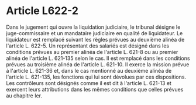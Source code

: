 # Article L622-2

Dans le jugement qui ouvre la liquidation judiciaire, le tribunal désigne le juge-commissaire et un mandataire judiciaire en qualité de liquidateur. Le liquidateur est remplacé suivant les règles prévues au deuxième alinéa de l'article L. 622-5.   Un représentant des salariés est désigné dans les conditions prévues au premier alinéa de l'article L. 621-8 ou au premier alinéa de l'article L. 621-135 selon le cas. Il est remplacé dans les conditions prévues au troisième alinéa de l'article L. 621-10. Il exerce la mission prévue à l'article L. 621-36 et, dans le cas mentionné au deuxième alinéa de l'article L. 621-135, les fonctions qui lui sont dévolues par ces dispositions.   Les contrôleurs sont désignés comme il est dit à l'article L. 621-13 et exercent leurs attributions dans les mêmes conditions que celles prévues au chapitre Ier.